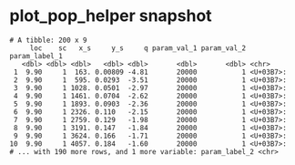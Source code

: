 # plot_pop_helper snapshot

    # A tibble: 200 x 9
         loc    sc   x_s     y_s     q param_val_1 param_val_2 param_label_1
       <dbl> <dbl> <dbl>   <dbl> <dbl>       <dbl>       <dbl> <chr>        
     1  9.90     1  163. 0.00809 -4.81       20000           1 <U+03B7>:           
     2  9.90     1  595. 0.0293  -3.51       20000           1 <U+03B7>:           
     3  9.90     1 1028. 0.0501  -2.97       20000           1 <U+03B7>:           
     4  9.90     1 1461. 0.0704  -2.62       20000           1 <U+03B7>:           
     5  9.90     1 1893. 0.0903  -2.36       20000           1 <U+03B7>:           
     6  9.90     1 2326. 0.110   -2.15       20000           1 <U+03B7>:           
     7  9.90     1 2759. 0.129   -1.98       20000           1 <U+03B7>:           
     8  9.90     1 3191. 0.147   -1.84       20000           1 <U+03B7>:           
     9  9.90     1 3624. 0.166   -1.71       20000           1 <U+03B7>:           
    10  9.90     1 4057. 0.184   -1.60       20000           1 <U+03B7>:           
    # ... with 190 more rows, and 1 more variable: param_label_2 <chr>

